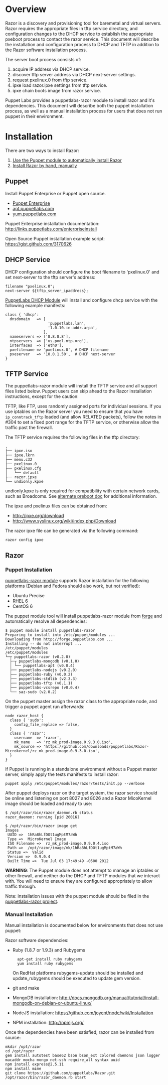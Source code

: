 # Overview

Razor is a discovery and provisioning tool for baremetal and virtual servers. Razor requires the appropriate files in tftp service directory, and configuration changes to the DHCP service to establish the appropriate pxeboot process to contact the razor service. This document will describe the installation and configuration process to DHCP and TFTP in addition to the Razor software installation process.

The server boot process consists of:

1. acquire IP address via DHCP service.
2. discover tftp server address via DHCP next-server settings.
3. request pxelinux.0 from tftp service.
4. ipxe load razor.ipxe settings from tftp service.
5. ipxe chain boots image from razor service.

Puppet Labs provides a puppetlabs-razor module to install razor and it's dependencies. This document will describe both the puppet installation process, as well as a manual installation process for users that does not run puppet in their environment.

# Installation

There are two ways to install Razor:

1. [Use the Puppet module to automatically install Razor](https://github.com/puppetlabs/Razor/wiki/Installation#puppet)
2. [Install Razor by hand, manually](https://github.com/puppetlabs/Razor/wiki/Installation#manual-installation)

## Puppet
Install Puppet Enterprise or Puppet open source.

* [Puppet Enterprise](http://info.puppetlabs.com/download-pe.html)
* [apt.puppetlabs.com](http://apt.puppetlabs.com)
* [yum.puppetlabs.com](http://yum.puppetlabs.com)

Puppet Enterprise installation documentation: http://links.puppetlabs.com/enterpriseinstall

Open Source Puppet installation example script: https://gist.github.com/3170626

## DHCP Service

DHCP configuration should configure the boot filename to 'pxelinux.0' and set next-server to the tftp server's address:

    filename "pxelinux.0";
    next-server ${tftp_server_ipaddress};

[PuppetLabs DHCP Module](https://github.com/puppetlabs/puppetlabs-dhcp) will install and configure dhcp service with the following example manifests:

    class { 'dhcp':
      dnsdomain   => [
                       'puppetlabs.lan',
                       '1.0.10.in-addr.arpa',
                     ],
      nameservers => ['8.8.8.8'],
      ntpservers  => ['us.pool.ntp.org'],
      interfaces  => ['eth0'],
      pxefilename => 'pxelinux.0', # DHCP filename
      pxeserver   => '10.0.1.50',  # DHCP next-server
    }

## TFTP Service

The puppetlabs-razor module will install the TFTP service and all support files listed below. Puppet users can skip ahead to the Razor installation instructions, except for the caution:

TFTP, like FTP, uses randomly assigned ports for individual sessions.  If you use iptables on the Razor server you need to ensure that you have `ip_conntrack_tftp` loaded (and allow RELATED packets), follow the notes in #304 to set a fixed port range for the TFTP service, or otherwise allow the traffic past the firewall.

The TFTP service requires the following files in the tftp directory:

    .
    ├── ipxe.iso
    ├── ipxe.lkrn
    ├── menu.c32
    ├── pxelinux.0
    ├── pxelinux.cfg
    │   └── default
    ├── razor.ipxe
    └── undionly.kpxe

undionly.kpxe is only required for compatibility with certain network cards, such as Broadcoms. See [alternate preboot doc](https://github.com/puppetlabs/Razor/wiki/Alternate-Pre-boot-Options-for-Compatibility) for additional information.

The ipxe and pxelinux files can be obtained from:

* http://ipxe.org/download
* http://www.syslinux.org/wiki/index.php/Download

The razor ipxe file can be generated via the following command:

    razor config ipxe

## Razor

### Puppet Installation

[puppetlabs-razor module](https://github.com/puppetlabs/puppetlabs-razor) supports Razor installation for the following platforms (Debian and Fedora should also work, but not verified):

* Ubuntu Precise
* RHEL 6
* CentOS 6

The puppet module tool will install puppetlabs-razor module from [forge](forge.puppetlabs.com) and automatically resolve all dependencies:

    $ puppet module install puppetlabs-razor
    Preparing to install into /etc/puppet/modules ...
    Downloading from http://forge.puppetlabs.com ...
    Installing -- do not interrupt ...
    /etc/puppet/modules
    /etc/puppet/modules
    └─┬ puppetlabs-razor (v0.2.0)
      ├─┬ puppetlabs-mongodb (v0.1.0)
      │ └── puppetlabs-apt (v0.0.4)
      ├── puppetlabs-nodejs (v0.2.0)
      ├── puppetlabs-ruby (v0.0.2)
      ├── puppetlabs-stdlib (v2.3.3)
      ├── puppetlabs-tftp (v0.1.1)
      ├── puppetlabs-vcsrepo (v0.0.4)
      └── saz-sudo (v2.0.2)

On the puppet master assign the razor class to the appropriate node, and trigger a puppet agent run afterwards:

    node razor_host {
      class { 'sudo':
        config_file_replace => false,
      }      
      class { 'razor':
        username  => 'razor',
        mk_name   => 'rz_mk_prod-image.0.9.3.0.iso',
        mk_source => 'https://github.com/downloads/puppetlabs/Razor-Microkernel/rz_mk_prod-image.0.9.3.0.iso',
      }
    }

If Puppet is running in a standalone environment without a Puppet master server, simply apply the tests manifests to install razor:

    puppet apply /etc/puppet/modules/razor/tests/init.pp --verbose

After puppet deploys razor on the target system, the razor service should be online and listening on port 8027 and 8026 and a Razor MicoKernel image should be loaded and ready to use:

    $ /opt/razor/bin/razor_daemon.rb status
    razor_daemon: running [pid 26016]

    $ /opt/razor/bin/razor image get
    Images
     UUID =>  1hRa8hLfDOt1ugMptM7aWh
     Type =>  MicroKernel Image
     ISO Filename =>  rz_mk_prod-image.0.9.0.4.iso
     Path =>  /opt/razor/image/mk/1hRa8hLfDOt1ugMptM7aWh
     Status =>  Valid
     Version =>  0.9.0.4
     Built Time =>  Tue Jul 03 17:49:49 -0500 2012

**WARNING**: The Puppet module does not attempt to manage an iptables or other firewall, and neither do the DHCP and TFTP modules that we interact with.  You will need to ensure they are configured appropriately to allow traffic through.

Note: installation issues with the puppet module should be filed in the [puppetlabs-razor project](https://github.com/puppetlabs/puppetlabs-razor/issues).

### Manual Installation

Manual installation is documented below for environments that does not use puppet:

Razor software dependencies:

* Ruby (1.8.7 or 1.9.3) and Rubygems

        apt-get install ruby rubygems
        yum install ruby rubygems

    On RedHat platforms rubygems-update should be installed and update_rubygems should be executed to update gem version.
* git and make
* MongoDB installation: http://docs.mongodb.org/manual/tutorial/install-mongodb-on-debian-or-ubuntu-linux/
* NodeJS installation: https://github.com/joyent/node/wiki/Installation
* NPM installation: http://npmjs.org/

Once the dependencies have been satisfied, razor can be installed from source:

    mkdir /opt/razor
    cd /opt/razor
    gem install autotest base62 bson bson_ext colored daemons json logger macaddr mocha mongo net-ssh require_all syntax uuid
    npm install express@2.5.11
    npm install mime
    git clone https://github.com/puppetlabs/Razor.git
    /opt/razor/bin/razor_daemon.rb start